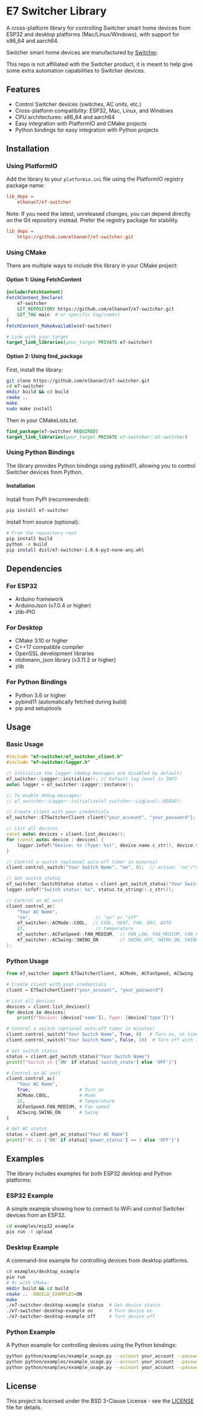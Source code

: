 # E7 Switcher Library

A cross-platform library for controlling Switcher smart home devices from ESP32 and desktop platforms (Mac/Linux/Windows), with support for x86_64 and aarch64.

Switcher smart home devices are manufactured by [Switcher](https://switcher.co.il/).

This repo is not affiliated with the Switcher product, it is meant to help give some extra automation capabilities to Switcher devices.

## Features

- Control Switcher devices (switches, AC units, etc.)
- Cross-platform compatibility: ESP32, Mac, Linux, and Windows
- CPU architectures: x86_64 and aarch64
- Easy integration with PlatformIO and CMake projects
- Python bindings for easy integration with Python projects

## Installation

### Using PlatformIO

Add the library to your `platformio.ini` file using the PlatformIO registry package name:

```ini
lib_deps =
    elhanan7/e7-switcher
```

Note: If you need the latest, unreleased changes, you can depend directly on the Git repository instead. Prefer the registry package for stability.

```ini
lib_deps =
    https://github.com/elhanan7/e7-switcher.git
```

### Using CMake

There are multiple ways to include this library in your CMake project:

#### Option 1: Using FetchContent

```cmake
include(FetchContent)
FetchContent_Declare(
    e7-switcher
    GIT_REPOSITORY https://github.com/elhanan7/e7-switcher.git
    GIT_TAG main  # or specific tag/commit
)
FetchContent_MakeAvailable(e7-switcher)

# Link with your target
target_link_libraries(your_target PRIVATE e7-switcher)
```

#### Option 2: Using find_package

First, install the library:

```bash
git clone https://github.com/elhanan7/e7-switcher.git
cd e7-switcher
mkdir build && cd build
cmake ..
make
sudo make install
```

Then in your CMakeLists.txt:

```cmake
find_package(e7-switcher REQUIRED)
target_link_libraries(your_target PRIVATE e7-switcher::e7-switcher)
```

### Using Python Bindings

The library provides Python bindings using pybind11, allowing you to control Switcher devices from Python.

#### Installation

Install from PyPI (recommended):

```bash
pip install e7-switcher
```

Install from source (optional):

```bash
# From the repository root
pip install build
python -m build
pip install dist/e7-switcher-1.0.6-py3-none-any.whl
```

## Dependencies

### For ESP32
- Arduino framework
- ArduinoJson (v7.0.4 or higher)
- zlib-PIO

### For Desktop
- CMake 3.10 or higher
- C++17 compatible compiler
- OpenSSL development libraries
- nlohmann_json library (v3.11.2 or higher)
- zlib

### For Python Bindings
- Python 3.6 or higher
- pybind11 (automatically fetched during build)
- pip and setuptools

## Usage

### Basic Usage

```cpp
#include "e7-switcher/e7_switcher_client.h"
#include "e7-switcher/logger.h"

// Initialize the logger (debug messages are disabled by default)
e7_switcher::Logger::initialize(); // Default log level is INFO
auto& logger = e7_switcher::Logger::instance();

// To enable debug messages:
// e7_switcher::Logger::initialize(e7_switcher::LogLevel::DEBUG);

// Create client with your credentials
e7_switcher::E7SwitcherClient client{"your_account", "your_password"};

// List all devices
const auto& devices = client.list_devices();
for (const auto& device : devices) {
    logger.infof("Device: %s (Type: %s)", device.name.c_str(), device.type.c_str());
}

// Control a switch (optional auto-off timer in minutes)
client.control_switch("Your Switch Name", "on", 0);  // action: "on"/"off", operation_time minutes

// Get switch status
e7_switcher::SwitchStatus status = client.get_switch_status("Your Switch Name");
logger.infof("Switch status: %s", status.to_string().c_str());

// Control an AC unit
client.control_ac(
    "Your AC Name",
    "on",                        // "on" or "off"
    e7_switcher::ACMode::COOL,  // COOL, HEAT, FAN, DRY, AUTO
    22,                          // temperature
    e7_switcher::ACFanSpeed::FAN_MEDIUM,  // FAN_LOW, FAN_MEDIUM, FAN_HIGH, FAN_AUTO
    e7_switcher::ACSwing::SWING_ON        // SWING_OFF, SWING_ON, SWING_HORIZONTAL, SWING_VERTICAL
);
```

### Python Usage

```python
from e7_switcher import E7SwitcherClient, ACMode, ACFanSpeed, ACSwing

# Create client with your credentials
client = E7SwitcherClient("your_account", "your_password")

# List all devices
devices = client.list_devices()
for device in devices:
    print(f"Device: {device['name']}, Type: {device['type']}")

# Control a switch (optional auto-off timer in minutes)
client.control_switch("Your Switch Name", True, 0)   # Turn on, no timer
client.control_switch("Your Switch Name", False, 10)  # Turn off with 10-minute timer

# Get switch status
status = client.get_switch_status("Your Switch Name")
print(f"Switch is {'ON' if status['switch_state'] else 'OFF'}")

# Control an AC unit
client.control_ac(
    "Your AC Name",
    True,                  # Turn on
    ACMode.COOL,           # Mode
    22,                    # Temperature
    ACFanSpeed.FAN_MEDIUM, # Fan speed
    ACSwing.SWING_ON       # Swing
)

# Get AC status
status = client.get_ac_status("Your AC Name")
print(f"AC is {'ON' if status['power_status'] == 1 else 'OFF'}")
```

## Examples

The library includes examples for both ESP32 desktop and Python platforms:

### ESP32 Example

A simple example showing how to connect to WiFi and control Switcher devices from an ESP32.

```bash
cd examples/esp32_example
pio run -t upload
```

### Desktop Example

A command-line example for controlling devices from desktop platforms.

```bash
cd examples/desktop_example
pio run
# Or with CMake:
mkdir build && cd build
cmake .. -DBUILD_EXAMPLES=ON
make
./e7-switcher-desktop-example status  # Get device status
./e7-switcher-desktop-example on      # Turn device on
./e7-switcher-desktop-example off     # Turn device off
```

### Python Example

A Python example for controlling devices using the Python bindings:

```bash
python python/examples/example_usage.py --account your_account --password your_password list
python python/examples/example_usage.py --account your_account --password your_password switch-status --device "Your Switch Name"
python python/examples/example_usage.py --account your_account --password your_password ac-on --device "Your AC Name" --mode cool --temp 22 --fan medium --swing on
```

## License

This project is licensed under the BSD 3-Clause License - see the [LICENSE](LICENSE) file for details.
